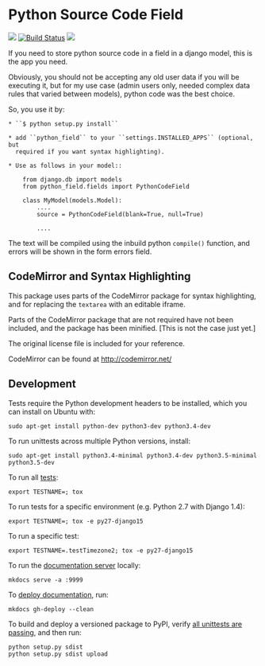 Python Source Code Field
==========================

[![](https://img.shields.io/pypi/v/django-python-code-field.svg)](https://pypi.python.org/pypi/django-python-code-field) [![Build Status](https://img.shields.io/travis/chrisspen/django-python-code-field.svg?branch=master)](https://travis-ci.org/chrisspen/django-python-code-field) [![](https://pyup.io/repos/github/chrisspen/django-python-code-field/shield.svg)](https://pyup.io/repos/github/chrisspen/django-python-code-field)

If you need to store python source code in a field in a django model, this
is the app you need.

Obviously, you should not be accepting any old user data if you will be
executing it, but for my use case (admin users only, needed complex data
rules that varied between models), python code was the best choice.

So, you use it by:

    * ``$ python setup.py install``
    
    * add ``python_field`` to your ``settings.INSTALLED_APPS`` (optional, but
      required if you want syntax highlighting).
    
    * Use as follows in your model::
    
        from django.db import models
        from python_field.fields import PythonCodeField
        
        class MyModel(models.Model):
            ....
            source = PythonCodeField(blank=True, null=True)
            
            ....

The text will be compiled using the inbuild python ``compile()`` function,
and errors will be shown in the form errors field.

CodeMirror and Syntax Highlighting
-------------------------------------

This package uses parts of the CodeMirror package for syntax highlighting, 
and for replacing the ``textarea`` with an editable iframe.

Parts of the CodeMirror package that are not required have not been included,
and the package has been minified. [This is not the case just yet.]

The original license file is included for your reference.

CodeMirror can be found at http://codemirror.net/

Development
-----------

Tests require the Python development headers to be installed, which you can install on Ubuntu with:

    sudo apt-get install python-dev python3-dev python3.4-dev

To run unittests across multiple Python versions, install:

    sudo apt-get install python3.4-minimal python3.4-dev python3.5-minimal python3.5-dev

To run all [tests](http://tox.readthedocs.org/en/latest/):

    export TESTNAME=; tox

To run tests for a specific environment (e.g. Python 2.7 with Django 1.4):
    
    export TESTNAME=; tox -e py27-django15

To run a specific test:
    
    export TESTNAME=.testTimezone2; tox -e py27-django15

To run the [documentation server](http://www.mkdocs.org/#getting-started) locally:

    mkdocs serve -a :9999

To [deploy documentation](http://www.mkdocs.org/user-guide/deploying-your-docs/), run:

    mkdocs gh-deploy --clean

To build and deploy a versioned package to PyPI, verify [all unittests are passing](https://travis-ci.org/chrisspen/django-python-code-field), and then run:

    python setup.py sdist
    python setup.py sdist upload
